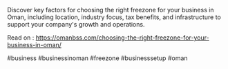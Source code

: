 Discover key factors for choosing the right freezone for your business in Oman, including location, industry focus, tax benefits, and infrastructure to support your company's growth and operations.

Read on : https://omanbss.com/choosing-the-right-freezone-for-your-business-in-oman/

#business #businessinoman #freezone #businesssetup #oman
